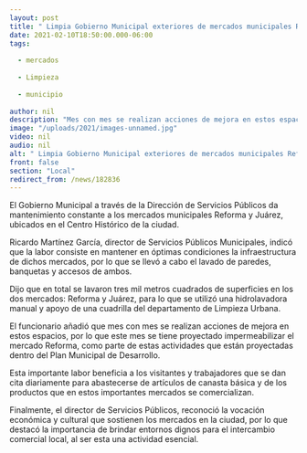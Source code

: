 ```yaml
---
layout: post
title: " Limpia Gobierno Municipal exteriores de mercados municipales Reforma y Juárez"
date: 2021-02-10T18:50:00.000-06:00
tags:
  
  - mercados
  
  - Limpieza
  
  - municipio
  
author: nil
description: "Mes con mes se realizan acciones de mejora en estos espacios"
image: "/uploads/2021/images-unnamed.jpg"
video: nil
audio: nil
alt: " Limpia Gobierno Municipal exteriores de mercados municipales Reforma y Juárez"
front: false
section: "Local"
redirect_from: /news/182836
---
```


El Gobierno Municipal a través de la Dirección de Servicios Públicos da mantenimiento constante a los mercados municipales Reforma y Juárez, ubicados en el Centro Histórico de la ciudad.

Ricardo Martínez García, director de Servicios Públicos Municipales, indicó que la labor consiste en mantener en óptimas condiciones la infraestructura de dichos mercados, por lo que se llevó a cabo el lavado de paredes, banquetas y accesos de ambos.

Dijo que en total se lavaron tres mil metros cuadrados de superficies en los dos mercados: Reforma y Juárez, para lo que se utilizó una hidrolavadora manual y apoyo de una cuadrilla del departamento de Limpieza Urbana.

El funcionario añadió que mes con mes se realizan acciones de mejora en estos espacios, por lo que este mes se tiene proyectado impermeabilizar el mercado Reforma, como parte de estas actividades que están proyectadas dentro del Plan Municipal de Desarrollo.

Esta importante labor beneficia a los visitantes y trabajadores que se dan cita diariamente para abastecerse de artículos de canasta básica y de los productos que en estos importantes mercados se comercializan.

Finalmente, el director de Servicios Públicos, reconoció la vocación económica y cultural que sostienen los mercados en la ciudad, por lo que destacó la importancia de brindar entornos dignos para el intercambio comercial local, al ser esta una actividad esencial.  